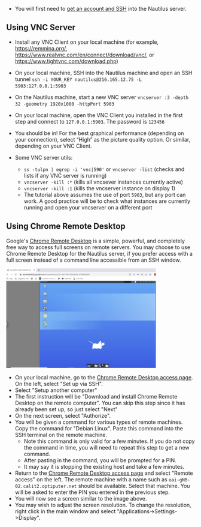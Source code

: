 * You will first need to [get an account and SSH](./login.md) into the Nautilus server.

## Using VNC Server

* Install any VNC Client on your local machine (for example, https://remmina.org/, https://www.realvnc.com/en/connect/download/vnc/, or https://www.tightvnc.com/download.php)
* On your local machine, SSH into the Nautilus machine and open an SSH tunnel `ssh -i YOUR_KEY nautilus@216.165.12.75 -L 5903:127.0.0.1:5903`
* On the Nautilus machine, start a new VNC server `vncserver :3 -depth 32 -geometry 1920x1080 -httpPort 5903`
* On your local machine, open the VNC Client you installed in the first step and connect to `127.0.0.1:5903`. The password is `123456`
* You should be in! For the best graphical performance (depending on your connection), select “High” as the picture quality option. Or similar, depending on your VNC Client.

* Some VNC server utils:
    * `ss -tulpn | egrep -i 'vnc|590'` or `vncserver -list` (checks and lists if any VNC server is running)
    * `vncserver -kill :*` (kills all vncsever instances currently active)
    * `vncserver -kill :1` (kills the vncserver instance on display 1)
    * The tutorial above assumes the use of port `5903`, but any port can work. A good practice will be to check what instances are currently running and open your vncserver on a different port

## Using Chrome Remote Desktop

Google's [Chrome Remote Desktop](https://remotedesktop.google.com/home) is a simple,
powerful, and completely free way to access full screens on remote servers.
You may choose to use Chrome Remote Desktop for the Nautilus server,
if you prefer access with a full screen instead of a command line accessible
from an SSH window.

<img src="remotedesktop.png"  width="400">

* On your local machine, go to the [Chrome Remote Desktop access page](https://remotedesktop.google.com/access/).
On the left, select "Set up via SSH".
* Select "Setup another computer"
* The first instruction will be "Download and install Chrome Remote Desktop on the remote computer".
You can skip this step since it has already been set up, so just select "Next"
* On the next screen, select "Authorize".
* You will be given a command for various types of remote machines.  Copy the
command for "Debian Linux".  Paste this command into the SSH terminal on the
remote machine.
    * Note this command is only valid for a few minutes.  If you do not copy
    the command in time, you will need to repeat this step to get a new
    command.
    * After pasting in the command, you will be prompted for a PIN.
    * It may say it is stopping the existing host and take a few minutes.
* Return to the [Chrome Remote Desktop access page](https://remotedesktop.google.com/access/)
and select "Remote access" on the left.  The remote machine with a name
such as `oai-gNB-02.calit2.optiputer.net` should be available.  Select
that machine.  You will be asked to enter the PIN you entered in the previous step.
* You will now see a screen similar to the image above.
* You may wish to adjust the screen resolution.  To change the resolution,
right click in the main window and select "Applications->Settings->Display".






